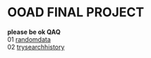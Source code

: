 # OOAD FINAL PROJECT
**please be ok QAQ**\
01 [randomdata](https://github.com/Tommy3883/112-2OOAD/blob/main/OOADLibraryManagement-main/randomdata.py)\
02 [trysearchhistory](https://github.com/Tommy3883/112-2OOAD/blob/main/OOADLibraryManagement-main/trysearchhistory.py)
